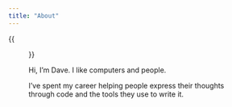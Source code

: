 ```yaml
---
title: "About"
---
```

{{<figure src="/images/me.jpg">}}

Hi, I’m Dave. I like computers and people.

I’ve spent my career helping people express their thoughts through code and the tools they use to write it.
